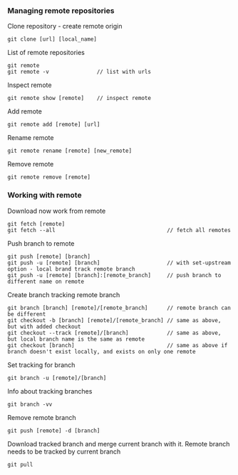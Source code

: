 ### Managing remote repositories

Clone repository - create remote origin

```
git clone [url] [local_name]
```

List of remote repositories

```
git remote
git remote -v               // list with urls
```

Inspect remote

```
git remote show [remote]    // inspect remote
```

Add remote

```
git remote add [remote] [url]
```

Rename remote

```
git remote rename [remote] [new_remote]
```

Remove remote

```
git remote remove [remote]
```

### Working with remote

Download now work from remote

```
git fetch [remote]
git fetch --all                                   // fetch all remotes
```

Push branch to remote

```
git push [remote] [branch]
git push -u [remote] [branch]                     // with set-upstream option - local brand track remote branch
git push -u [remote] [branch]:[remote_branch]     // push branch to different name on remote
```

Create branch tracking remote branch

```
git branch [branch] [remote]/[remote_branch]      // remote branch can be different
git checkout -b [branch] [remote]/[remote_branch] // same as above, but with added checkout
git checkout --track [remote]/[branch]            // same as above, but local branch name is the same as remote
git checkout [branch]                             // same as above if branch doesn't exist locally, and exists on only one remote
```

Set tracking for branch

```
git branch -u [remote]/[branch]
```

Info about tracking branches

```
git branch -vv
```

Remove remote branch

```
git push [remote] -d [branch]
```

Download tracked branch and merge current branch with it. Remote branch needs to be tracked by current branch

```
git pull
```
